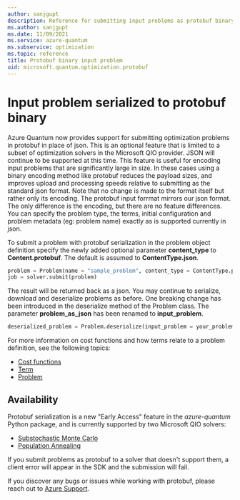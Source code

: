 ```yaml
---
author: sanjgupt
description: Reference for submitting input problems as protobuf binary
ms.author: sanjgupt
ms.date: 11/09/2021
ms.service: azure-quantum
ms.subservice: optimization
ms.topic: reference
title: Protobuf binary input problem
uid: microsoft.quantum.optimization.protobuf
---
```


# Input problem serialized to protobuf binary

Azure Quantum now provides support for submitting optimization problems in protobuf in place of json. This is an optional feature that is limited to a subset of optimization solvers in the Microsoft QIO provider.
JSON will continue to be supported at this time.
This feature is useful for encoding input problems that are significantly large in size. In these cases using a binary encoding method like protobuf reduces the payload sizes, and improves upload and processing speeds relative to submitting as the standard json format.
Note that no change is made to the format itself but rather only its encoding. The protobuf input forrmat mirrors our json format. The only difference is the encoding, but there are no feature differences.  
You can specify the problem type, the terms, initial configuration and problem metadata (eg: problem name) exactly as is supported currently in json.

To submit a problem with protobuf serialization in the problem object definition specify the newly added optional parameter **content_type** to **Content.protobuf**.
The default is assumed to **ContentType.json**.

```py
problem = Problem(name = "sample_problem", content_type = ContentType.protobuf)
job = solver.submit(problem)
```

The result will be returned back as a json.
You may continue to serialize, download and deserialize problems as before.
One breaking change has been introduced in the deserialize method of the Problem class.
The parameter **problem_as_json** has been renamed to **input_problem**.

```py
deserialized_problem = Problem.deserialize(input_problem = your_problem)

```

For more information on cost functions and how terms relate to a problem definition, see the following topics:

- [Cost functions](xref:microsoft.quantum.optimization.concepts.cost-function)
- [Term](xref:microsoft.quantum.optimization.term)
- [Problem](xref:microsoft.quantum.optimization.problem)

## Availability

Protobuf serialization is a new "Early Access" feature in the *azure-quantum* Python package, and is currently supported by two Microsoft QIO solvers:

- [Substochastic Monte Carlo](xref:microsoft.quantum.reference.qio-target-list#substochastic-monte-carlo)
- [Population Annealing](xref:microsoft.quantum.reference.qio-target-list#population-annealing)

If you submit problems as protobuf to a solver that doesn't support them, a client error will appear in the SDK and the submission will fail.

If you discover any bugs or issues while working with protobuf, please reach out to [Azure Support](https://support.microsoft.com/topic/contact-microsoft-azure-support-2315e669-8b1f-493b-5fb1-d88a8736ffe4).
